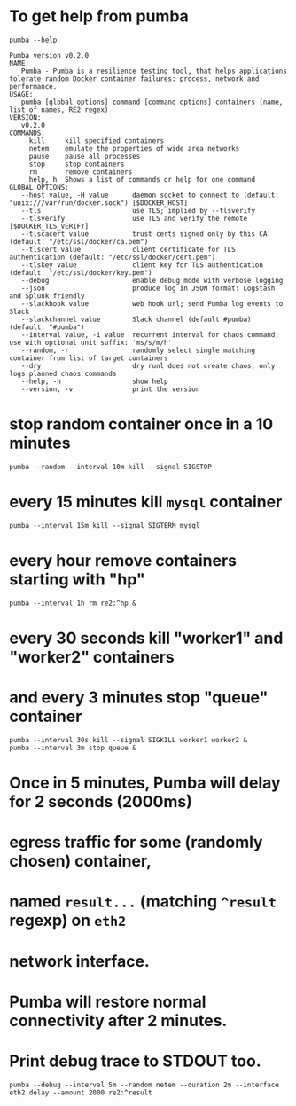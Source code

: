 # To get help from pumba
```shell
pumba --help
```

```shell
Pumba version v0.2.0
NAME:
   Pumba - Pumba is a resilience testing tool, that helps applications tolerate random Docker container failures: process, network and performance.
USAGE:
   pumba [global options] command [command options] containers (name, list of names, RE2 regex)
VERSION:
   v0.2.0
COMMANDS:
     kill     kill specified containers
     netem    emulate the properties of wide area networks
     pause    pause all processes
     stop     stop containers
     rm       remove containers
     help, h  Shows a list of commands or help for one command
GLOBAL OPTIONS:
   --host value, -H value      daemon socket to connect to (default: "unix:///var/run/docker.sock") [$DOCKER_HOST]
   --tls                       use TLS; implied by --tlsverify
   --tlsverify                 use TLS and verify the remote [$DOCKER_TLS_VERIFY]
   --tlscacert value           trust certs signed only by this CA (default: "/etc/ssl/docker/ca.pem")
   --tlscert value             client certificate for TLS authentication (default: "/etc/ssl/docker/cert.pem")
   --tlskey value              client key for TLS authentication (default: "/etc/ssl/docker/key.pem")
   --debug                     enable debug mode with verbose logging
   --json                      produce log in JSON format: Logstash and Splunk friendly
   --slackhook value           web hook url; send Pumba log events to Slack
   --slackchannel value        Slack channel (default #pumba) (default: "#pumba")
   --interval value, -i value  recurrent interval for chaos command; use with optional unit suffix: 'ms/s/m/h'
   --random, -r                randomly select single matching container from list of target containers
   --dry                       dry runl does not create chaos, only logs planned chaos commands
   --help, -h                  show help
   --version, -v               print the version

```

# stop random container once in a 10 minutes
```shell
pumba --random --interval 10m kill --signal SIGSTOP
```

# every 15 minutes kill `mysql` container 
```shell
pumba --interval 15m kill --signal SIGTERM mysql
```
# every hour remove containers starting with "hp"
```shell
pumba --interval 1h rm re2:^hp &
```

# every 30 seconds kill "worker1" and "worker2" containers 
# and every 3 minutes stop "queue" container
```shell
pumba --interval 30s kill --signal SIGKILL worker1 worker2 &
pumba --interval 3m stop queue &
```

# Once in 5 minutes, Pumba will delay for 2 seconds (2000ms) 
# egress traffic for some (randomly chosen) container,
# named `result...` (matching `^result` regexp) on `eth2` 
# network interface.
# Pumba will restore normal connectivity after 2 minutes. 
# Print debug trace to STDOUT too.

```shell
pumba --debug --interval 5m --random netem --duration 2m --interface eth2 delay --amount 2000 re2:^result
```